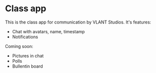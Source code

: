 # Class app
This is the class app for communication by VLANT Studios.
It's features:
- Chat with avatars, name, timestamp
- Notifications

Coming soon:
- Pictures in chat
- Polls
- Bullentin board
